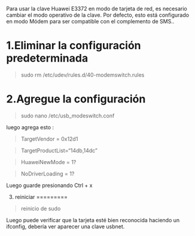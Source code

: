 Para usar la clave Huawei E3372 en modo de tarjeta de red, es necesario cambiar el modo operativo de la clave.
Por defecto, esto está configurado en modo Módem para ser compatible con el complemento de SMS..

1.Eliminar la configuración predeterminada 
=============================================

> sudo rm /etc/udev/rules.d/40-modemswitch.rules

2.Agregue la configuración 
============================

> sudo nano /etc/usb_modeswitch.conf

luego agrega esto :

> TargetVendor = 0x12d1

> TargetProductList=“14db,14dc”

> HuaweiNewMode = 1?

> NoDriverLoading = 1?

Luego guarde presionando Ctrl + x

3. reiniciar 
=========

> reinicio de sudo

Luego puede verificar que la tarjeta esté bien reconocida haciendo un ifconfig, debería ver aparecer una clave usbnet.


